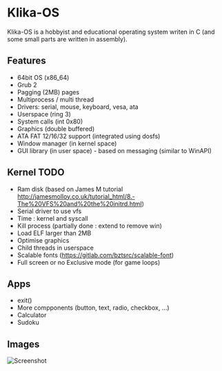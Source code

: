 # Klika-OS

Klika-OS is a hobbyist and educational operating system writen in C (and some small parts are written in assembly).

## Features

- 64bit OS (x86_64)
- Grub 2
- Pagging (2MB) pages
- Multiprocess / multi thread
- Drivers: serial, mouse, keyboard, vesa, ata
- Userspace (ring 3)
- System calls (int 0x80)
- Graphics (double buffered)
- ATA FAT 12/16/32 support (integrated using dosfs)
- Window manager (in kernel space) 
- GUI library (in user space) - based on messaging (similar to WinAPI)

## Kernel TODO
- Ram disk (based on James M tutorial http://jamesmolloy.co.uk/tutorial_html/8.-The%20VFS%20and%20the%20initrd.html)
- Serial driver to use vfs
- Time : kernel and syscall
- Kill process (partially done : extend to remove win)
- Load ELF larger than 2MB
- Optimise graphics
- Child threads in userspace
- Scalable fonts (https://gitlab.com/bztsrc/scalable-font)
- Full screen or no Exclusive mode (for game loops)

## Apps
- exit()
- More compponents (button, text, radio, checkbox, ...)
- Calculator
- Sudoku


## Images

![Screenshot](https://github.com/klikaba/klika-os/blob/master/assets/screen_1.png?raw=true)


